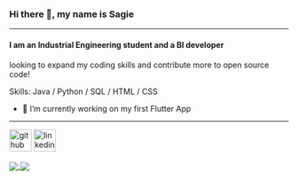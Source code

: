 <!-- ### Hi there 👋 -->

<!--
**sagie-ro/sagie-ro** is a ✨ _special_ ✨ repository because its `README.md` (this file) appears on your GitHub profile.

Here are some ideas to get you started:

- 🔭 I’m currently working on ...
- 🌱 I’m currently learning ...
- 👯 I’m looking to collaborate on ...
- 🤔 I’m looking for help with ...
- 💬 Ask me about ...
- 📫 How to reach me: ...
- 😄 Pronouns: ...
- ⚡ Fun fact: ...
-->
### Hi there 👋, my name is Sagie

---

#### I am an Industrial Engineering student and a BI developer
looking to expand my coding skills and contribute more to open source code!

Skills: Java / Python / SQL / HTML / CSS

- 🔭 I’m currently working on my first Flutter App 

---

[<img src='https://cdn.jsdelivr.net/npm/simple-icons@3.0.1/icons/github.svg' alt='github' height='40'>](https://github.com/sagie-ro)  [<img src='https://cdn.jsdelivr.net/npm/simple-icons@3.0.1/icons/linkedin.svg' alt='linkedin' height='40'>](https://www.linkedin.com/in/sagie-rootshtain-b1aa9ab8/)  




<a href="https://github.com/anuraghazra/github-readme-stats">
  <img align="center" src="https://github-readme-stats.vercel.app/api?username=sagie-ro&show_icons=true&count_private=true&theme=tokyonight" />
</a>
<a href="https://github.com/anuraghazra/github-readme-stats">
  <img align="center" src=https://github-readme-stats.vercel.app/api/top-langs/?username=sagie-ro&layout=compact&)](https://github.com/anuraghazra/github-readme-stats />
</a>


